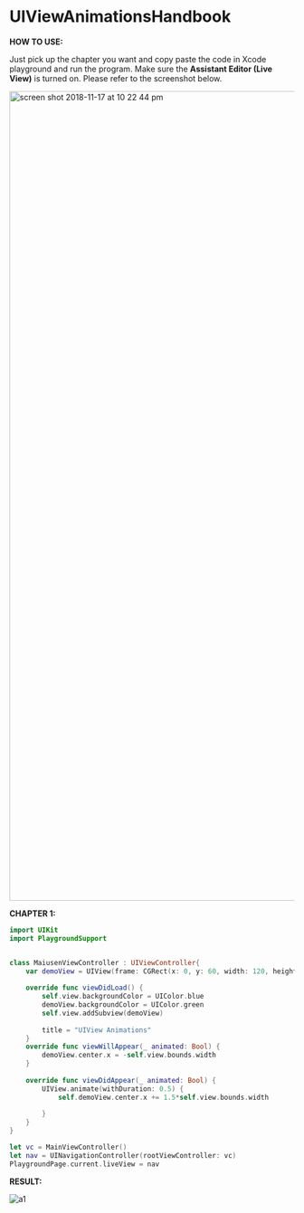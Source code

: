 # UIViewAnimationsHandbook

**HOW TO USE:**

Just pick up the chapter you want and copy paste the code in Xcode playground and run the program. Make sure the **Assistant Editor (Live View)** is turned on. Please refer to the screenshot below.

<img width="1432" alt="screen shot 2018-11-17 at 10 22 44 pm" src="https://user-images.githubusercontent.com/21070922/48663530-a7354100-eab7-11e8-84ff-768b16f3ba4e.png">


**CHAPTER 1:**

```swift
import UIKit
import PlaygroundSupport


class MaiusenViewController : UIViewController{
    var demoView = UIView(frame: CGRect(x: 0, y: 60, width: 120, height: 40))
    
    override func viewDidLoad() {
        self.view.backgroundColor = UIColor.blue
        demoView.backgroundColor = UIColor.green
        self.view.addSubview(demoView)
        
        title = "UIView Animations"
    }
    override func viewWillAppear(_ animated: Bool) {
        demoView.center.x = -self.view.bounds.width
    }
    
    override func viewDidAppear(_ animated: Bool) {
        UIView.animate(withDuration: 0.5) {
            self.demoView.center.x += 1.5*self.view.bounds.width
            
        }
    }
}

let vc = MainViewController()
let nav = UINavigationController(rootViewController: vc)
PlaygroundPage.current.liveView = nav

```

**RESULT:**

![a1](https://user-images.githubusercontent.com/21070922/48663479-ea42e480-eab6-11e8-8f2d-f82195394530.gif)
